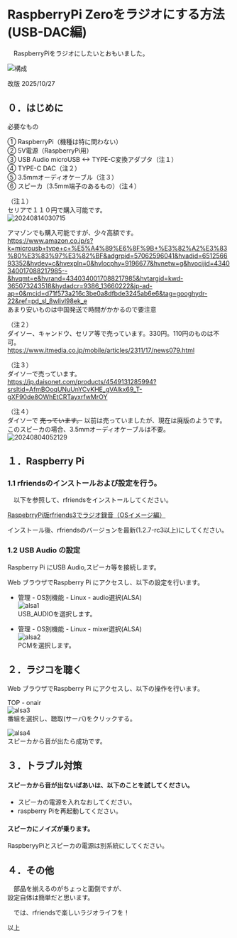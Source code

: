 # RaspberryPi Zeroをラジオにする方法(USB-DAC編)  
  
  
　RaspberryPiをラジオにしたいとおもいました。  
  
![構成](https://github.com/user-attachments/assets/033a4f6f-dd5d-44e2-b0f9-816caeced217)


改版 2025/10/27  
  
## ０．はじめに  
  
必要なもの    
  
① RaspberryPi（機種は特に問わない）  
② 5V電源（RaspberryPi用）  
③ USB Audio  microUSB <-> TYPE-C変換アダプタ（注１）   
④ TYPE-C DAC（注２）  
⑤ 3.5mmオーディオケーブル（注３）    
⑥ スピーカ（3.5mm端子のあるもの）（注４）  
  
（注１）  
セリアで１１０円で購入可能です。  
![20240814030715](https://github.com/user-attachments/assets/bc24ee2e-f108-40b4-b33d-a6c086b88fba)

アマゾンでも購入可能ですが、少々高額です。  
https://www.amazon.co.jp/s?k=microusb+type+c+%E5%A4%89%E6%8F%9B+%E3%82%A2%E3%83%80%E3%83%97%E3%82%BF&adgrpid=57062596041&hvadid=651256693352&hvdev=c&hvexpln=0&hvlocphy=9196677&hvnetw=g&hvocijid=4340340017088217985--&hvqmt=e&hvrand=4340340017088217985&hvtargid=kwd-365073243518&hydadcr=9386_13660222&jp-ad-ap=0&mcid=d71f573a216c3be0a8dfbde3245ab6e6&tag=googhydr-22&ref=pd_sl_8wlivl98ek_e  
あまり安いものは中国発送で時間がかかるので要注意  
  
（注２）  
ダイソー、キャンドウ、セリア等で売っています。330円。110円のものは不可。  
https://www.itmedia.co.jp/mobile/articles/2311/17/news079.html  
  
（注３）  
ダイソーで売っています。  
https://jp.daisonet.com/products/4549131285994?srsltid=AfmBOoqUNuUnYCvKHE_gVAlkx69_T-gXF90de8OWhEtCRTayxrfwMrOY  
  
（注４）    
ダイソーで ~~売っています。~~ 以前は売っていましたが、現在は廃版のようです。このスピーカの場合、3.5mmオーディオケーブルは不要。    
![20240804052129](https://github.com/user-attachments/assets/dea744f5-2aef-438a-88a0-e3308103e886)  
  
## １．Raspberry Pi  
  
### 1.1 rfriendsのインストールおよび設定を行う。  
  
　以下を参照して、rfriendsをインストールしてください。  
  
[RaspebrryPi版rfriends3でラジオ録音（OSイメージ編）](https://rfriends.github.io/rfriends/distro/raspi_image.html)
  
インストール後、rfriendsのバージョンを最新(1.2.7-rc3以上)にしてください。  
  
### 1.2 USB Audio の設定
  
Raspberry Pi にUSB Audio,スピーカ等を接続します。  

Web ブラウザでRaspberry Pi にアクセスし、以下の設定を行います。   
  
- 管理 - OS別機能 - Linux - audio選択(ALSA)  
![alsa1](https://github.com/user-attachments/assets/654fec50-56d3-417d-b34f-2768d7a79566)  
USB_AUDIOを選択します。  

- 管理 - OS別機能 - Linux - mixer選択(ALSA)  
![alsa2](https://github.com/user-attachments/assets/a575f65a-32c3-45fe-b171-9078ce9e1acf)  
PCMを選択します。
  
## ２．ラジコを聴く  
  
Web ブラウザでRaspberry Pi にアクセスし、以下の操作を行います。  
  
TOP - onair  
![alsa3](https://github.com/user-attachments/assets/2de97e62-9692-4d46-99cb-589b24b50de0)  
番組を選択し、聴取(サーバ)をクリックする。    
  
![alsa4](https://github.com/user-attachments/assets/a668c88e-4915-4cf3-bd47-d23dd1a38142)  
スピーカから音が出たら成功です。
  
## ３．トラブル対策  
    
#### スピーカから音が出ないばあいは、以下のことを試してください。  

- スピーカの電源を入れなおしてください。
- raspberry Piを再起動してください。
  
#### スピーカにノイズが乗ります。
  
RaspberyyPiとスピーカの電源は別系統にしてください。
  
## ４．その他  
  
　部品を揃えるのがちょっと面倒ですが、  
設定自体は簡単だと思います。  
  
　では、rfriendsで楽しいラジオライフを！  
  
  
以上  
